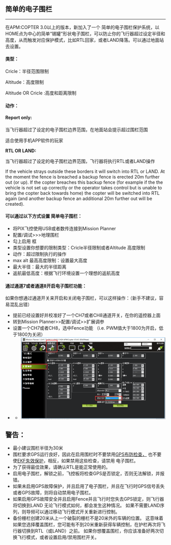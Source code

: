 ## 简单的电子围栏

---

在APM:COPTER 3.0以上的版本，新加入了一个 简单的电子围栏保护系统，以HOME点为中心的简单“锡罐”形状电子围栏，可以防止你的飞行器超过设定半径和高度，从而触发对应保护模式，比如RTL回家，或者LAND降落。可以通过地面站去设置。

#### 类型：

Cricle：半径范围限制

Altitude：高度限制

Altitude OR Cricle :高度和距离限制

#### 动作：

#### Report only:

当飞行器超过了设定的电子围栏边界范围，在地面站会提示超过围栏范围

适合使用手机APP软件的玩家

**RTL OR LAND:**

当飞行器超过了设定的电子围栏边界范围，飞行器将执行RTL或者LAND操作

If the vehicle strays outside these borders it will switch into RTL or LAND. At the moment the fence is breached a backup fence is erected 20m further out \(or up\). If the copter breaches this backup fence \(for example if the the vehicle is not set up correctly or the operator takes control but is unable to bring the copter back towards home\) the copter will be switched into RTL again \(and another backup fence an additional 20m further out will be created\).

#### 可以通过以下方式设置 简单电子围栏：

* 将PIX飞控使用USB或者数传连接到Mission Planner
* 配置/调试&gt;&gt;&gt;地理围栏
* 勾上启用 框
* 类型设置你想要的限制类型：Cricle半径限制或者Altitude 高度限制
* 动作：超过限制执行的操作
* max alt 最高高度限制：设置最大高度
* 最大半径：最大的半径距离
* 返航最低高度：根据飞行环境设置一个理想的返航高度

#### 通过通道7或者通道8开启电子围栏功能：

如果你想通过通道开关来开启和关闭电子围栏，可以这样操作：（新手不建议，容易混乱出错）

* 提前已经设置好并校准好了一个CH7或者CH8通道开关，在你的遥控器上面
* 转到Mission Planner&gt;&gt;配置/调试&gt;&gt;扩展调参
* 设置一个CH7或者CH8，选中Fence功能 （i.e. PWM值大于1800为开启，低于1800为关闭）
* * ![](/assets/Fence_MPCh78.png)

## 警告：

* 最小建议围栏半径为30米
* 围栏要求GPS运行良好，因此在启用围栏时不要禁用[GPS布防检查，](http://translate.googleusercontent.com/translate_c?depth=1&hl=zh-CN&ie=UTF8&prev=_t&rurl=translate.google.com.hk&sl=en&sp=nmt4&tl=zh-CN&u=http://ardupilot.org/copter/docs/prearm_safety_check.html&usg=ALkJrhipwF8cqs-TJ5haxDG_mmq1CnamVw#prearm-safety-check)
  也不要使[EKF失效保护](http://translate.googleusercontent.com/translate_c?depth=1&hl=zh-CN&ie=UTF8&prev=_t&rurl=translate.google.com.hk&sl=en&sp=nmt4&tl=zh-CN&u=http://ardupilot.org/copter/docs/ekf-inav-failsafe.html&usg=ALkJrhjv_q9bro3hPIGh82z_Yin--oJXog#ekf-inav-failsafe)，相反，如果禁用这些检查，请禁用 电子围栏。
* 为了获得最佳效果，请确认RTL是能正常使用的。
* 启用电子围栏，解锁之前，飞控板将检查GPS是否锁定，否则无法解锁，并报错。
* 如果未启用GPS故障保护，并且启用了电子围栏，并且在飞行时GPS信号丢失或者GPS故障，则将自动禁用电子围栏。
* 如果启用GPS故障安全并且启用Fence并且飞行时您失去GPS锁定，则飞行器将切换到LAND
  无论飞行模式如何，都会发生这种情况。
  如果不需要LAND序列，则导频可以通过移动飞行模式开关重新进行控制。
* 备份栅栏创建20米从上一个破裂的栅栏不是20米外的车辆的位置。
  这意味着如果您选择覆盖围栏，您可能有不到20米重新获得车辆控制，在护栏再次将飞行器切换到RTL（或LAND）之前。
  如果你想覆盖围栏，你应该准备好两次切换飞行模式，或者设置启用/禁用围栏开关。



